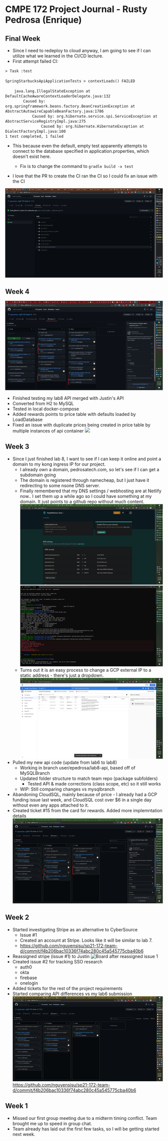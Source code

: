 # CMPE 172 Project Journal - Rusty Pedrosa (Enrique)

## Final Week
- Since I need to redeploy to cloud anyway, I am going to see if I can utilize what we learned in the CI/CD lecture.
- First attempt failed CI:
```
> Task :test

SpringStarbucksApiApplicationTests > contextLoads() FAILED

    java.lang.IllegalStateException at DefaultCacheAwareContextLoaderDelegate.java:132
        Caused by: org.springframework.beans.factory.BeanCreationException at AbstractAutowireCapableBeanFactory.java:1786
            Caused by: org.hibernate.service.spi.ServiceException at AbstractServiceRegistryImpl.java:275
                Caused by: org.hibernate.HibernateException at DialectFactoryImpl.java:100
1 test completed, 1 failed
```
- This because even the default, empty test apparently attempts to connect to the database specified in application.properties, which doesn't exist here.
  - Fix is to change the command to  `gradle build -x test`

- I love that the PR to create the CI ran the CI so I could fix an issue with the CI

![](images/week5-ci.png)


## Week 4
![](images/week4-cards.png)
- Finished testing my lab8 API merged with Justin's API
- Converted from H2 to MySQL
- Tested in local docker-compose
- Added rewards points to price table with defaults loaded by LoadDatabase
- Fixed an issue with duplicate prices being created in price table by multiple instances of api container
![](week4-docker-compose.png)

## Week 3
- Since I just finished lab 8, I want to see if I can keep it online and point a domain to my kong ingress IP for our project.
  - I already own a domain, pedrosatech.com, so let's see if I can get a subdomain going
  - The domain is registered through namecheap, but I just have it redirecting to some nsone DNS server.
  - Finally remembered that my DNS settings / webhosting are at Netlify now.. I set them up a while ago so I could have something at my domain.  It just points to a github repo without much content.
![](images/domain-setup.png)
![](images/api-via-domain.png)
  - Turns out it is an easy process to change a GCP external IP to a static address - there's just a dropdown.
![](images/static-gcp-ip.png)
- Pulled my new api code (update from lab6 to lab8)
  - Working in branch user/epedrosa/lab8-api, based off of MySQLBranch
  - Updated folder structure to match team repo (package subfolders)
    - Tested API & made corrections (class scope, etc) so it still works
  - WIP: Still comparing changes vs mysqlbranch
- Abandoning CloudSQL, mainly because of price - I already had a GCP funding issue last week, and CloudSQL cost over $6 in a single day without even any apps attached to it.
- Created ticket #15 from the card for rewards.  Added more implemntation details 
![](images/week3-cards.png)

## Week 2
- Started investigating Stripe as an alternative to CyberSource
  - Issue #1
  - Created an account at Stripe.  Looks like it will be similar to lab 7.
  - https://github.com/nguyensjsu/sp21-172-team-d/commit/f4b206bac10336f74abc280c45a545775cba40b6
- Reassigned stripe (issue #1) to Justin
![Board after reassigned issue 1](images/1-reassigned.png)
- Created issue #2 for tracking SSO research
  - auth0
  - okta
  - firebase
  - onelogin
- Added tickets for the rest of the project requirements
- Started comparing API differences vs my lab6 submission
![](images/9.png)
https://github.com/nguyensjsu/sp21-172-team-d/commit/f4b206bac10336f74abc280c45a545775cba40b6

## Week 1
- Missed our first group meeting due to a midterm timing conflict. Team brought me up to speed in group chat.
- Team already has laid out the first few tasks, so I will be getting started next week.
